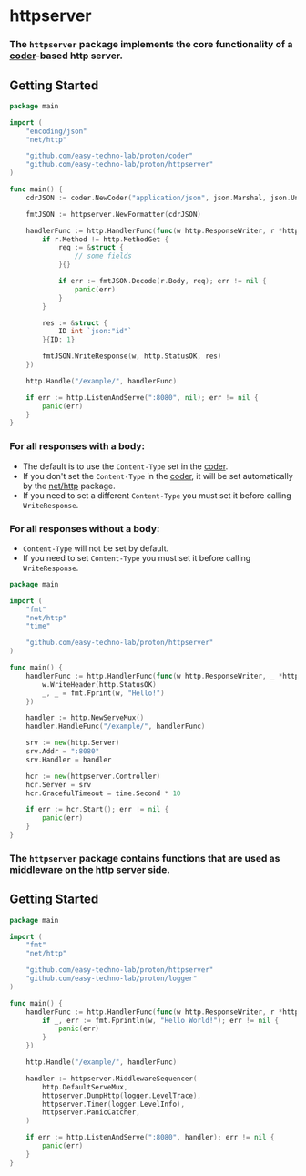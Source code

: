 # httpserver

### The `httpserver` package implements the core functionality of a [coder](https://github.com/easy-techno-lab/proton/blob/main/coder/README.md)-based http server.

## Getting Started

```go
package main

import (
	"encoding/json"
	"net/http"

	"github.com/easy-techno-lab/proton/coder"
	"github.com/easy-techno-lab/proton/httpserver"
)

func main() {
	cdrJSON := coder.NewCoder("application/json", json.Marshal, json.Unmarshal)

	fmtJSON := httpserver.NewFormatter(cdrJSON)

	handlerFunc := http.HandlerFunc(func(w http.ResponseWriter, r *http.Request) {
		if r.Method != http.MethodGet {
			req := &struct {
				// some fields
			}{}

			if err := fmtJSON.Decode(r.Body, req); err != nil {
				panic(err)
			}
		}

		res := &struct {
			ID int `json:"id"`
		}{ID: 1}

		fmtJSON.WriteResponse(w, http.StatusOK, res)
	})

	http.Handle("/example/", handlerFunc)

	if err := http.ListenAndServe(":8080", nil); err != nil {
		panic(err)
	}
}

```

### For all responses with a body:

- The default is to use the `Content-Type` set in
  the [coder](https://github.com/easy-techno-lab/proton/blob/main/coder/README.md).
- If you don't set the `Content-Type` in the [coder](https://github.com/easy-techno-lab/proton/blob/main/coder/README.md), it
  will be set automatically by the [net/http](https://pkg.go.dev/net/http) package.
- If you need to set a different `Content-Type` you must set it before calling `WriteResponse`.

### For all responses without a body:

- `Content-Type` will not be set by default.
- If you need to set `Content-Type` you must set it before calling `WriteResponse`.

```go
package main

import (
	"fmt"
	"net/http"
	"time"

	"github.com/easy-techno-lab/proton/httpserver"
)

func main() {
	handlerFunc := http.HandlerFunc(func(w http.ResponseWriter, _ *http.Request) {
		w.WriteHeader(http.StatusOK)
		_, _ = fmt.Fprint(w, "Hello!")
	})

	handler := http.NewServeMux()
	handler.HandleFunc("/example/", handlerFunc)

	srv := new(http.Server)
	srv.Addr = ":8080"
	srv.Handler = handler

	hcr := new(httpserver.Controller)
	hcr.Server = srv
	hcr.GracefulTimeout = time.Second * 10

	if err := hcr.Start(); err != nil {
		panic(err)
	}
}

```

### The `httpserver` package contains functions that are used as middleware on the http server side.

## Getting Started

```go
package main

import (
	"fmt"
	"net/http"

	"github.com/easy-techno-lab/proton/httpserver"
	"github.com/easy-techno-lab/proton/logger"
)

func main() {
	handlerFunc := http.HandlerFunc(func(w http.ResponseWriter, r *http.Request) {
		if _, err := fmt.Fprintln(w, "Hello World!"); err != nil {
			panic(err)
		}
	})

	http.Handle("/example/", handlerFunc)

	handler := httpserver.MiddlewareSequencer(
		http.DefaultServeMux,
		httpserver.DumpHttp(logger.LevelTrace),
		httpserver.Timer(logger.LevelInfo),
		httpserver.PanicCatcher,
	)

	if err := http.ListenAndServe(":8080", handler); err != nil {
		panic(err)
	}
}

```
